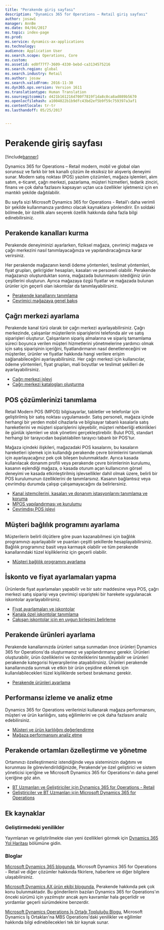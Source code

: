 ```yaml
---
title: "Perakende giriş sayfası"
description: "Dynamics 365 for Operations – Retail giriş sayfası"
author: josaw1
manager: AnnBe
ms.date: 04/04/2017
ms.topic: index-page
ms.prod: 
ms.service: dynamics-ax-applications
ms.technology: 
audience: Application User
ms.search.scope: Operations, Core
ms.custom: 
ms.assetid: ed0f77f7-3609-4330-bebd-ca3134575216
ms.search.region: global
ms.search.industry: Retail
ms.author: josaw
ms.search.validFrom: 2016-11-30
ms.dyn365.ops.version: Version 1611
ms.translationtype: Human Translation
ms.sourcegitcommit: d421b161216d700f7819f1da8c0ca8ad089b5670
ms.openlocfilehash: a1004022b1b9dfc43bd2ef5b9f59c759397a3af1
ms.contentlocale: tr-tr
ms.lasthandoff: 05/25/2017


---
```


# <a name="retail-home-page"></a>Perakende giriş sayfası

[!include[banner](includes/banner.md)]

Dynamics 365 for Operations – Retail modern, mobil ve global olan sorunsuz ve farklı bir tek kanallı çözüm ile eksiksiz bir alışveriş deneyimi sunar. Modern satış noktası (POS) yazılım çözümleri, mağaza işlemleri, alım satım, e-ticaret, çağrı merkezi, pazarlama, müşteri hizmetleri, tedarik zinciri, finans ve çok daha fazlasını kapsayan uçtan uca özellikler işletmeniz için en mantıklı şekilde dağıtılabilir.

Bu sayfa sizi Microsoft Dynamics 365 for Operations - Retail'ı daha verimli bir şekilde kullanmanıza yardımcı olacak kaynaklara yönlendirir. En soldaki bölmede, bir özellik alanı seçerek özellik hakkında daha fazla bilgi edinebilirsiniz. 

## <a name="set-up-retail-channels"></a>Perakende kanalları kurma
Perakende deneyiminizi ayarlarken, fiziksel mağaza, çevrimiçi mağaza ve çağrı merkezini nasıl tanımlayacağınıza ve yapılandıracağınıza karar verirsiniz. 

Her perakende mağazanın kendi ödeme yöntemleri, teslimat yöntemleri, fiyat grupları, gelir/gider hesapları, kasaları ve personeli olabilir. Perakende mağazanızı oluşturduktan sonra, mağazada bulunmasını istediğiniz ürün çeşitlerini oluşturun. Ayrıca mağazaya özgü fiyatlar ve mağazada bulunan ürünler için geçerli olan iskontolar da tanımlayabilirsiniz.

-   [Perakende kanallarını tanımlama](define-maintain-retail-channels.md)
-   [Çevrimiçi mağazaya genel bakış](online-stores.md)

## <a name="set-up-a-call-center"></a>Çağrı merkezi ayarlama
Perakende kanal türü olarak bir çağrı merkezi ayarlayabilirsiniz. Çağrı merkezinde, çalışanlar müşterilerin siparişlerini telefonda alır ve satış siparişleri oluşturur. Çalışanların sipariş almalarına ve sipariş tamamlama süreci boyunca verilen müşteri hizmetlerini yönetmelerine yardımcı olmak için satış siparişinin içeriğini, fiyatlandırmanın nasıl denetleneceğini ve müşteriler, ürünler ve fiyatlar hakkında hangi verilere erişim sağlanabileceğini ayarlayabilirsiniz. Her çağrı merkezi için kullanıcılar, ödeme yöntemleri, fiyat grupları, mali boyutlar ve teslimat şekilleri de ayarlayabilirsiniz.

-   [Çağrı merkezi işlevi](call-center-functionality.md)
-   [Çağrı merkezi katalogları oluşturma](create-call-center-catalogs.md)

## <a name="define-your-pos-solutions"></a>POS çözümlerinizi tanımlama
Retail Modern POS (MPOS) bilgisayarlar, tabletler ve telefonlar için geliştirilmiş bir satış noktası uygulamasıdır. Satış personeli, mağaza içinde herhangi bir yerden mobil cihazlarla ve bilgisayar tabanlı kasalarla satış hareketlerini ve müşteri siparişlerini işleyebilir, müşteri rehberliği etkinlikleri ile günlük işlemleri ve stok yönetimi gerçekleştirebilir. Bulut POS, standart herhangi bir tarayıcıdan başlatılabilen tarayıcı tabanlı bir POS'tur. 

Mağaza içindeki ilişkileri, mağazadaki POS kasalarını, bu kasaların hareketleri işlemek için kullandığı perakende çevre birimlerini tanımlamak için ayarlayacağınız pek çok bileşen bulunmaktadır. Ayrıca kasada kullanılacak donanım profili veya perakende çevre birimlerinin kurulumu, kasanın eşlendiği mağaza, o kasada oturum açan kullanıcının görsel deneyimi ve kasada etkinleştirilmiş işlevsellikler dahil olmak üzere, belirli bir POS kurulumunun özelliklerini de tanımlarsınız. Kasanın bağlantısız veya çevrimdışı durumda çalışıp çalışamayacağını da belirlersiniz.

-   [Kanal istemcilerini, kasaları ve donanım istasyonlarını tanımlama ve koruma](define-maintain-channel-clients-registers-hw-stations.md)
-   [MPOS yapılandırması ve kurulumu](retail-modern-pos-device-activation.md)
-   [Çevrimdışı POS işlevi](pos-offline-functionality.md)

## <a name="set-up-a-customer-loyalty-program"></a>Müşteri bağlılık programını ayarlama
Müşterilerin belirli ölçütlere göre puan kazanabilmesi için bağlılık programınızı ayarlayabilir ve puanları çeşitli şekillerde hesaplayabilirsiniz. Bağlılık programınız basit veya karmaşık olabilir ve tüm perakende kanallarındaki tüzel kişilikleriniz için geçerli olabilir.
-   [Müşteri bağlılık programını ayarlama](set-up-customer-loyalty-program.md)

## <a name="set-up-discounts-and-price-adjustments"></a>İskonto ve fiyat ayarlamaları yapma
Ürünlerde fiyat ayarlamaları yapabilir ve bir satır maddesine veya POS, çağrı merkezi satış siparişi veya çevrimiçi siparişteki bir harekete uygulanacak iskontolar ayarlayabilirsiniz. 
-   [Fiyat ayarlamaları ve iskontolar](price-adjustments-discounts.md)
-   [Kanala özel iskontolar tanımlama](define-channel-specific-discounts.md)
-   [Çakışan iskontolar için en uygun birleşimi belirleme](optimal-combination-overlapping-discounts.md)

## <a name="set-up-retail-products"></a>Perakende ürünleri ayarlama
Perakende kanallarınızda ürünleri satışa sunmadan önce ürünleri Dynamics 365 for Operations'da oluşturmanız ve yapılandırmanız gerekir. Ürünleri oluşturabilir, ürün özelliklerini ve özniteliklerini tanımlayabilir ve ürünleri perakende kategorisi hiyerarşilerine atayabilirsiniz. Ürünleri perakende kanallarınızda sunmak ve etkin bir ürün çeşidine eklemek için kullanılabilecekleri tüzel kişiliklerde serbest bırakmanız gerekir.
-   [Perakende ürünleri ayarlama](set-up-retail-products.md)

## <a name="monitor-and-analyze-performance"></a>Performansı izleme ve analiz etme
Dynamics 365 for Operations verilerinizi kullanarak mağaza performansını, müşteri ve ürün karlılığını, satış eğilimlerini ve çok daha fazlasını analiz edebilirsiniz.
-   [Müşteri ve ürün karlılığını değerlendirme](assess-customer-product-profitability.md)
-   [Mağaza performansını analiz etme](store-performance-information.md)

## <a name="customize-and-administer-retail-environments"></a>Perakende ortamları özelleştirme ve yönetme
Ortamınızı özelleştirmeniz istendiğinde veya sisteminizin dağıtımı ve korunması ile görevlendirildiğinizde, Perakende'ye özel geliştirici ve sistem yöneticisi içeriğine ve Microsoft Dynamics 365 for Operations'ın daha genel içeriğine göz atın. 
-   [BT Uzmanları ve Geliştiriciler için Dynamics 365 for Operations - Retail](dev-itpro/dev-retail-home-page.md)
-   [Geliştiriciler ve BT Uzmanları için Microsoft Dynamics 365 for Operations](/dynamics365/operations/dev-itpro/dev-tools/developer-home-page)

## <a name="additional-resources"></a>Ek kaynaklar
### <a name="whats-new-and-in-development"></a>Geliştirmedeki yenilikler
Yayımlanan ve geliştirilmekte olan yeni özellikleri görmek için <a href="https://roadmap.dynamics.com/">Dynamics 365 Yol Haritası</a> bölümüne gidin. 

### <a name="blogs"></a>Bloglar
<a href="https://community.dynamics.com/b/msftdynamicsblog">Microsoft Dynamics 365 blogunda</a>, Microsoft Dynamics 365 for Operations - Retail ve diğer çözümler hakkında fikirlere, haberlere ve diğer bilgilere ulaşabilirsiniz.

<a href="https://blogs.msdn.microsoft.com/dax/">Microsoft Dynamics AX ürün ekibi blogunda</a>, Perakende hakkında pek çok konu bulunmaktadır. Bu gönderilerin bazıları Dynamics 365 for Operations'ın önceki sürümü için yazılmıştır ancak aynı kavramlar hala geçerlidir ve yordamlar geçerli sürümdekine benzerdir.

<a href="https://community.dynamics.com/partner/b/operationspartnercommunityblog">Microsoft Dynamics Operations İş Ortağı Topluluğu Blogu</a>, Microsoft Dynamics İş Ortakları'na MBS Operations'daki yenilikler ve eğilimler hakkında bilgi edinebilecekleri tek bir kaynak sunar.



